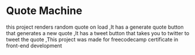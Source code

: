 # Quote Machine
this project renders random quote on load 
,It has a generate quote button that generates a new quote
,It has a tweet button that takes you to twitter to tweet the quote 
,This project was made for freecodecamp certificate in front-end development
